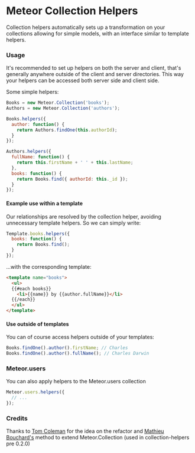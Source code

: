 # Meteor Collection Helpers

Collection helpers automatically sets up a transformation on your collections allowing for simple models, with an interface similar to template helpers.

### Usage

It's recommended to set up helpers on both the server and client, that's generally anywhere outside of the client and server directories. This way your helpers can be accessed both server side and client side.

Some simple helpers:

```javascript
Books = new Meteor.Collection('books');
Authors = new Meteor.Collection('authors');

Books.helpers({
  author: function() {
    return Authors.findOne(this.authorId);
  }
});

Authors.helpers({
  fullName: function() {
    return this.firstName + ' ' + this.lastName;
  },
  books: function() {
    return Books.find({ authorId: this._id });
  }
});
```

#### Example use within a template

Our relationships are resolved by the collection helper, avoiding unnecessary template helpers. So we can simply write:

```javascript
Template.books.helpers({
  books: function() {
    return Books.find();
  }
});
```

...with the corresponding template:

```html
<template name="books">
  <ul>
  {{#each books}}
    <li>{{name}} by {{author.fullName}}</li>
  {{/each}}
  </ul>
</template>
```

#### Use outside of templates

You can of course access helpers outside of your templates:

```javascript
Books.findOne().author().firstName; // Charles
Books.findOne().author().fullName(); // Charles Darwin
```

### Meteor.users

You can also apply helpers to the Meteor.users collection

```javascript
Meteor.users.helpers({
  // ...
});
```

### Credits

Thanks to [Tom Coleman](https://github.com/tmeasday/) for the idea on the refactor and [Mathieu Bouchard's](https://github.com/matb33/) method to extend Meteor.Collection (used in collection-helpers pre 0.2.0)



